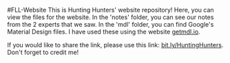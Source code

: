 #FLL-Website
This is Hunting Hunters' website repository!
Here, you can view the files for the website.
In the 'notes' folder, you can see our notes from the 2 experts that we saw.
In the 'mdl' folder, you can find Google's Material Design files. I have used these using the website <u>getmdl.io</u>.

If you would like to share the link, please use this link: <u>bit.ly/HuntingHunters</u>. Don't forget to credit me!

